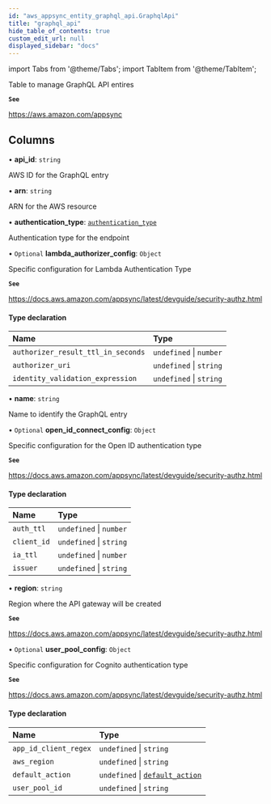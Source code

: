 ```yaml
---
id: "aws_appsync_entity_graphql_api.GraphqlApi"
title: "graphql_api"
hide_table_of_contents: true
custom_edit_url: null
displayed_sidebar: "docs"
---
```


import Tabs from '@theme/Tabs';
import TabItem from '@theme/TabItem';

Table to manage GraphQL API entires

**`See`**

https://aws.amazon.com/appsync

## Columns

• **api\_id**: `string`

AWS ID for the GraphQL entry

• **arn**: `string`

ARN for the AWS resource

• **authentication\_type**: [`authentication_type`](../enums/aws_appsync_entity_graphql_api.AuthenticationType.md)

Authentication type for the endpoint

• `Optional` **lambda\_authorizer\_config**: `Object`

Specific configuration for Lambda Authentication Type

**`See`**

https://docs.aws.amazon.com/appsync/latest/devguide/security-authz.html

#### Type declaration

| Name | Type |
| :------ | :------ |
| `authorizer_result_ttl_in_seconds` | `undefined` \| `number` |
| `authorizer_uri` | `undefined` \| `string` |
| `identity_validation_expression` | `undefined` \| `string` |

• **name**: `string`

Name to identify the GraphQL entry

• `Optional` **open\_id\_connect\_config**: `Object`

Specific configuration for the Open ID authentication type

**`See`**

https://docs.aws.amazon.com/appsync/latest/devguide/security-authz.html

#### Type declaration

| Name | Type |
| :------ | :------ |
| `auth_ttl` | `undefined` \| `number` |
| `client_id` | `undefined` \| `string` |
| `ia_ttl` | `undefined` \| `number` |
| `issuer` | `undefined` \| `string` |

• **region**: `string`

Region where the API gateway will be created

**`See`**

https://docs.aws.amazon.com/appsync/latest/devguide/security-authz.html

• `Optional` **user\_pool\_config**: `Object`

Specific configuration for Cognito authentication type

**`See`**

https://docs.aws.amazon.com/appsync/latest/devguide/security-authz.html

#### Type declaration

| Name | Type |
| :------ | :------ |
| `app_id_client_regex` | `undefined` \| `string` |
| `aws_region` | `undefined` \| `string` |
| `default_action` | `undefined` \| [`default_action`](../enums/aws_appsync_entity_graphql_api.DefaultAction.md) |
| `user_pool_id` | `undefined` \| `string` |
